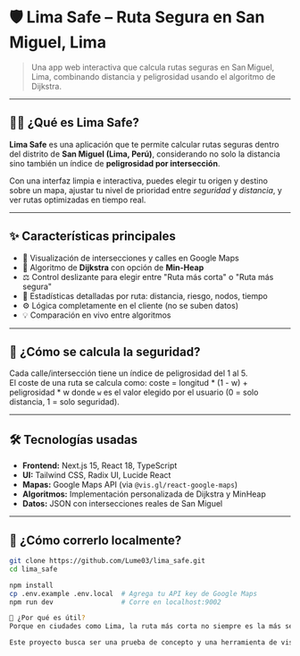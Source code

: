 # 🛡️ Lima Safe – Ruta Segura en San Miguel, Lima


> Una app web interactiva que calcula rutas seguras en San Miguel, Lima, combinando distancia y peligrosidad usando el algoritmo de Dijkstra.

---

## 🚶‍♀️ ¿Qué es Lima Safe?

**Lima Safe** es una aplicación que te permite calcular rutas seguras dentro del distrito de **San Miguel (Lima, Perú)**, considerando no solo la distancia sino también un índice de **peligrosidad por intersección**. 

Con una interfaz limpia e interactiva, puedes elegir tu origen y destino sobre un mapa, ajustar tu nivel de prioridad entre *seguridad* y *distancia*, y ver rutas optimizadas en tiempo real.

---

## ✨ Características principales

- 📍 Visualización de intersecciones y calles en Google Maps
- 🧠 Algoritmo de **Dijkstra** con opción de **Min-Heap**
- ⚖️ Control deslizante para elegir entre "Ruta más corta" o "Ruta más segura"
- 🧾 Estadísticas detalladas por ruta: distancia, riesgo, nodos, tiempo
- ⚙️ Lógica completamente en el cliente (no se suben datos)
- 💡 Comparación en vivo entre algoritmos

---

## 🧠 ¿Cómo se calcula la seguridad?

Cada calle/intersección tiene un índice de peligrosidad del 1 al 5.  
El coste de una ruta se calcula como:
coste = longitud * (1 - w) + peligrosidad * w
donde `w` es el valor elegido por el usuario (0 = solo distancia, 1 = solo seguridad).

---

## 🛠️ Tecnologías usadas

- **Frontend:** Next.js 15, React 18, TypeScript
- **UI:** Tailwind CSS, Radix UI, Lucide React
- **Mapas:** Google Maps API (via `@vis.gl/react-google-maps`)
- **Algoritmos:** Implementación personalizada de Dijkstra y MinHeap
- **Datos:** JSON con intersecciones reales de San Miguel

---

## 🚀 ¿Cómo correrlo localmente?

```bash
git clone https://github.com/Lume03/lima_safe.git
cd lima_safe

npm install
cp .env.example .env.local  # Agrega tu API key de Google Maps
npm run dev                 # Corre en localhost:9002

🌟 ¿Por qué es útil?
Porque en ciudades como Lima, la ruta más corta no siempre es la más segura.

Este proyecto busca ser una prueba de concepto y una herramienta de visualización que inspire a integrar datos abiertos, crimen y movilidad urbana en decisiones cotidianas.



